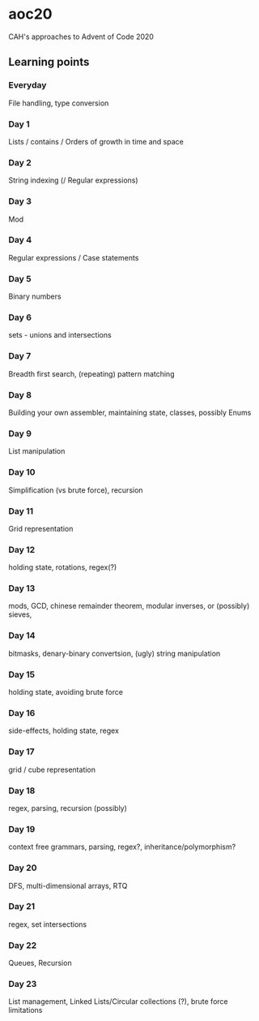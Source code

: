 # aoc20
 CAH's approaches to Advent of Code 2020 

## Learning points 

### Everyday

File handling, type conversion 

### Day 1

Lists / contains / Orders of growth in time and space 

### Day 2 

String indexing (/ Regular expressions) 

### Day 3 

Mod 

### Day 4

Regular expressions / Case statements 

### Day 5   

Binary numbers 

### Day 6  

sets - unions and intersections

### Day 7

Breadth first search, (repeating) pattern matching    

### Day 8 

Building your own assembler, maintaining state, classes, possibly Enums

### Day 9 

List manipulation 

### Day 10

Simplification (vs brute force), recursion 

### Day 11 

Grid representation 

### Day 12 

holding state, rotations, regex(?)

### Day 13 

mods, GCD, chinese remainder theorem, modular inverses, or (possibly) sieves,   

### Day 14

bitmasks, denary-binary convertsion, (ugly) string manipulation  

### Day 15

holding state, avoiding brute force 

### Day 16 

side-effects, holding state, regex 

### Day 17

grid / cube representation 

### Day 18 

regex, parsing, recursion (possibly) 

### Day 19

context free grammars, parsing, regex?, inheritance/polymorphism? 

### Day 20 

DFS, multi-dimensional arrays, RTQ 

### Day 21

regex, set intersections 

### Day 22

Queues, Recursion 

### Day 23

List management, Linked Lists/Circular collections (?), brute force limitations 

